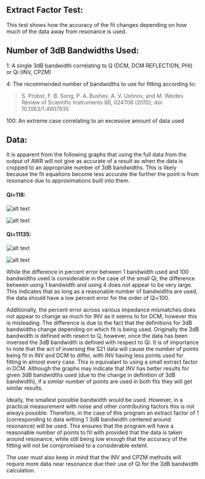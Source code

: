 ## Extract Factor Test:

This test shows how the accuracy of the fit changes depending on how much of the data away from resonance is used.

## Number of 3dB Bandwidths Used:

1: A single 3dB bandwidth correlating to Q (DCM, DCM REFLECTION, PHI) or Qi (INV, CPZM)

4: The recommended number of bandwidths to use for fitting according to:

>S. Probst, F. B. Song, P. A. Bushev, A. V. Ustinov, and M. Weides      Review of Scientific Instruments 86, 024706 (2015); doi: 10.1063/1.4907935

100: An extreme case correlating to an excessive amount of data used

## Data:

It is apparent from the following graphs that using the full data from the output of AWR will not give as accurate of a result as when the data is cropped to an
appropriate number of 3dB bandwidths. This is likely because the fit equations become less accurate the further the point is from resonance due to approximations
built into them.

#### Qi=118:

![alt text](https://raw.githubusercontent.com/Boulder-Cryogenic-Resonator-Testbed/measurement/master/BCRTresfit/circuit_simulation_results/extract_factor/DCM_extract_Qi%3D118.png)

![alt text](https://raw.githubusercontent.com/Boulder-Cryogenic-Resonator-Testbed/measurement/master/BCRTresfit/circuit_simulation_results/extract_factor/INV_extract_Qi%3D118.png)

#### Qi=11135:

![alt text](https://raw.githubusercontent.com/Boulder-Cryogenic-Resonator-Testbed/measurement/master/BCRTresfit/circuit_simulation_results/extract_factor/DCM_extract_Qi%3D11135.png)

![alt text](https://raw.githubusercontent.com/Boulder-Cryogenic-Resonator-Testbed/measurement/master/BCRTresfit/circuit_simulation_results/extract_factor/INV_extract_Qi%3D11135.png)


While the difference in percent error between 1 bandwidth used and 100 bandwidths used is considerable in the case of the small Qi, the difference between using 1
bandwidth and using 4 does not appear to be very large. This indicates that as long as a reasonable number of bandwidths are used, the data should have a low percent
error for the order of Qi=100.

Additionally, the percent error across various impedance mismatches does not appear to change as much for INV as it seems to for DCM, however this is misleading.
The difference is due to the fact that the definitions for 3dB bandwidths change depending on which fit is being used.
Originally the 3dB bandwidth is defined with resect to Q, however, once the data has been inversed the 3dB bandwidth is defined with respect to Qi.
It is of importance to note that the act of inversing the S21 data will cause the number of points being fit in INV and DCM to differ, with INV having less points
used for fitting in almost every case. This is equivalant to using a small extract factor in DCM.
Although the graphs may indicate that INV has better results for given 3dB bandwidths used
(due to the change in definition of 3dB bandwidth), if a similar number of points are used in both fits they will get similar results.

Ideally, the smallest possible bandwidth would be used. However, in a practical measurement with noise and other contributing factors this is not always possible.
Therefore, in the case of this program an extract factor of 1 (corresponding to data withing 1 3dB bandwidth centered around resonance) will be used.
This ensures that the program will have a reasonable number of points to fit with provided that the data is taken around resonance, while still being low enough
that the accuracy of the fitting will not be compromised to a considerable extent.

The user must also keep in mind that the INV and CPZM methods will require more data near resonance due their use of Qi for the 3dB bandwidth calculation.
